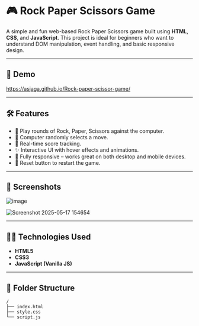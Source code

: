# 🎮 Rock Paper Scissors Game

A simple and fun web-based Rock Paper Scissors game built using **HTML**, **CSS**, and **JavaScript**. This project is ideal for beginners who want to understand DOM manipulation, event handling, and basic responsive design.

---

## 🚀 Demo

 https://asjaga.github.io/Rock-paper-scissor-game/

---

## 🛠️ Features

- 🔁 Play rounds of Rock, Paper, Scissors against the computer.
- 🧠 Computer randomly selects a move.
- 🎯 Real-time score tracking.
- ✨ Interactive UI with hover effects and animations.
- 📱 Fully responsive – works great on both desktop and mobile devices.
- 🔄 Reset button to restart the game.

---

## 📸 Screenshots

![image](https://github.com/user-attachments/assets/cf2111a0-30cf-4bad-9c1c-7cee33b5200b)

![Screenshot 2025-05-17 154654](https://github.com/user-attachments/assets/c59315cb-8b27-48cb-8317-2065f68cd0de)

---

## 🧑‍💻 Technologies Used

- **HTML5**
- **CSS3**
- **JavaScript (Vanilla JS)**

---

## 📂 Folder Structure

```plaintext
/
├── index.html
├── style.css
└── script.js

